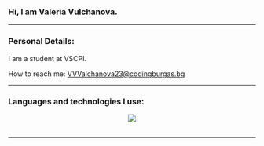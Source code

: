 ### Hi, I am Valeria Vulchanova.

<hr>

### Personal Details:

I am a student at VSCPI.

How to reach me: VVValchanova23@codingburgas.bg



<hr>


### Languages and technologies I use:
<div align="center">
  <img src="https://skillicons.dev/icons?i=qt,cpp,html,css,js"/>
  
 
</div>

<br>
<hr>



 







